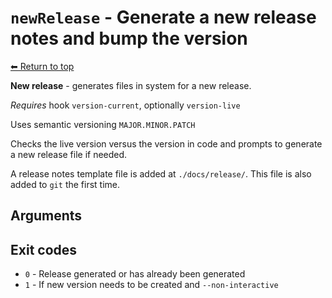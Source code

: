 
# `newRelease` - Generate a new release notes and bump the version

[⬅ Return to top](index.md)

**New release** - generates files in system for a new release.

*Requires* hook `version-current`, optionally `version-live`

Uses semantic versioning `MAJOR.MINOR.PATCH`

Checks the live version versus the version in code and prompts to
generate a new release file if needed.

A release notes template file is added at `./docs/release/`. This file is
also added to `git` the first time.

## Arguments



## Exit codes

- `0` - Release generated or has already been generated
- `1` - If new version needs to be created and `--non-interactive`
